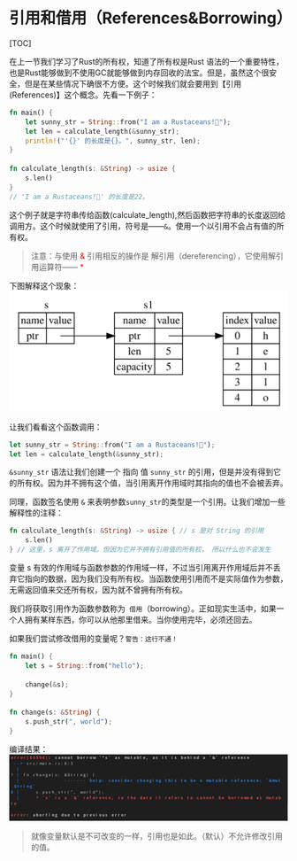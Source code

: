 # 引用和借用（References&Borrowing）
[TOC]

在上一节我们学习了Rust的所有权，知道了所有权是Rust 语法的一个重要特性，也是Rust能够做到不使用GC就能够做到内存回收的法宝。但是，虽然这个很安全，但是在某些情况下确很不方便。这个时候我们就会要用到【引用(References)】这个概念。先看一下例子：
```rust
fn main() {
    let sunny_str = String::from("I am a Rustaceans!🍇");
    let len = calculate_length(&sunny_str);
    println!("'{}' 的长度是{}。", sunny_str, len);
}

fn calculate_length(s: &String) -> usize {
    s.len()
}
// 'I am a Rustaceans!🍇' 的长度是22。
```

这个例子就是字符串传给函数(calculate_length),然后函数把字符串的长度返回给调用方。这个时候就使用了引用，符号是——`&`。使用一个以引用不会占有值的所有权。

> 注意：与使用 <font color=red>&</font> 引用相反的操作是 解引用（dereferencing），它使用解引用运算符—— <font color=red>*</font> 

下图解释这个现象：
![05](./ownership-05.svg)

让我们看看这个函数调用：
```rust
let sunny_str = String::from("I am a Rustaceans!🍇");
let len = calculate_length(&sunny_str);
```
`&sunny_str` 语法让我们创建一个 指向 值 `sunny_str` 的引用，但是并没有得到它的所有权。因为并不拥有这个值，当引用离开作用域时其指向的值也不会被丢弃。

同理，函数签名使用 `&` 来表明参数`sunny_str`的类型是一个引用。让我们增加一些解释性的注释：

```rust
fn calculate_length(s: &String) -> usize { // s 是对 String 的引用
    s.len()
} // 这里，s 离开了作用域。但因为它并不拥有引用值的所有权， 所以什么也不会发生
```

变量 s 有效的作用域与函数参数的作用域一样，不过当引用离开作用域后并不丢弃它指向的数据，因为我们没有所有权。当函数使用引用而不是实际值作为参数，无需返回值来交还所有权，因为就不曾拥有所有权。

我们将获取引用作为函数参数称为` 借用`（borrowing）。正如现实生活中，如果一个人拥有某样东西，你可以从他那里借来。当你使用完毕，必须还回去。

如果我们尝试修改借用的变量呢？`警告：这行不通！`

```rust
fn main() {
    let s = String::from("hello");

    change(&s);
}

fn change(s: &String) {
    s.push_str(", world");
}
```
编译结果：
![borrow error](./borrow_error01.png)

> 就像变量默认是不可改变的一样，引用也是如此。（默认）不允许修改引用的值。